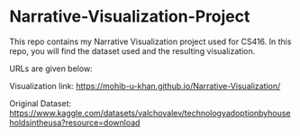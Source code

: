 # Narrative-Visualization-Project

This repo contains my Narrative Visualization project used for CS416. In this repo, you will find the dataset used and the resulting visualization.

URLs are given below:

Visualization link: https://mohib-u-khan.github.io/Narrative-Visualization/

Original Dataset: https://www.kaggle.com/datasets/valchovalev/technologyadoptionbyhouseholdsintheusa?resource=download
